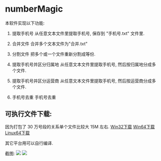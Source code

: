 # numberMagic 
本软件实现以下功能:

1. 提取手机号
从任意文本文件里提取手机号, 保存到 "手机号.txt" 文件里.

1. 合并文件
合并多个文本文件为"合并.txt"

1. 分割文件
把多个或一个文件重新分割成等份.

1. 提取手机号并区分归属地
从任意文本文件里提取手机号, 然后按归属地分成多个文件.

1. 提取手机号并区分运营商
从任意文本文件里提取手机号, 然后按运营商分成多个文件.

1. 手机号去重
手机号去重

## 可执行文件下载:
因为打包了 30 万号段的关系单个文件比较大 15M 左右. 
[Win32下载](http://down.winmama.com/numberMagic32.exe)
[Win64下载](http://down.winmama.com/numberMagic.exe)
[Linux64下载](http://down.winmama.com/numberMagic)

其它平台用可以自行编译. 

截图:
![](http://7xipka.com1.z0.glb.clouddn.com/nm2.jpg)
![](http://7xipka.com1.z0.glb.clouddn.com/nm1.jpg)
